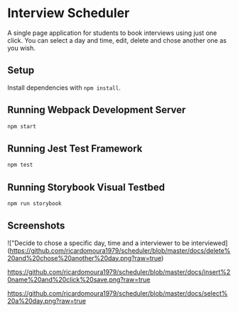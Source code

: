 # Interview Scheduler
A single page application for students to book interviews using just one click. You can select a day and time, edit, delete and chose another one as you wish.

## Setup

Install dependencies with `npm install`.

## Running Webpack Development Server

```sh
npm start
```

## Running Jest Test Framework

```sh
npm test
```

## Running Storybook Visual Testbed

```sh
npm run storybook
```
## Screenshots

!["Decide to chose a specific day, time and a interviewer to be interviewed]
(https://github.com/ricardomoura1979/scheduler/blob/master/docs/delete%20and%20chose%20another%20day.png?raw=true)


https://github.com/ricardomoura1979/scheduler/blob/master/docs/insert%20name%20and%20click%20save.png?raw=true

https://github.com/ricardomoura1979/scheduler/blob/master/docs/select%20a%20day.png?raw=true